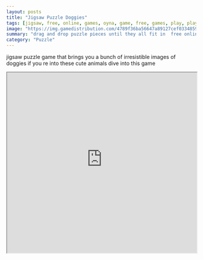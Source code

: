 ```yaml
---
layout: posts
title: "Jigsaw Puzzle Doggies"
tags: [jigsaw, free, online, games, oyna, game, free, games, play, play, games]
image: "https://img.gamedistribution.com/4789f36ba56647a89127cef0334859b2.jpg"
summary: "drag and drop puzzle pieces until they all fit in  free online games oyna game free games play play games"
category: "Puzzle"
---
```


jigsaw puzzle game that brings you a bunch of irresistible images of doggies if you re into these cute animals dive into this game

<iframe width="100%" height="480px;" src="https://html5.gamedistribution.com/4789f36ba56647a89127cef0334859b2/"></iframe>